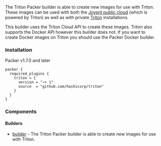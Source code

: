 The Triton Packer builder is able to create new images for use with Triton.
These images can be used with both the [Joyent public cloud](https://www.joyent.com/) (which is powered by Triton) as well as with private [Triton](https://github.com/joyent/triton) installations.

This builder uses the Triton Cloud API to create these images. Triton also
supports the Docker API however this builder does not. If you want to create
Docker images on Triton you should use the Packer Docker builder.

### Installation

Packer v1.7.0 and later

```hcl
packer {
  required_plugins {
    triton = {
      version = "~> 1"
      source  = "github.com/hashicorp/triton"
    }
  }
}
```

### Components

#### Builders

- [builder](/packer/integrations/BrandonRomano/triton/latest/components/builder/triton) - The Triton Packer builder is
  able to create new images for use with Triton.

